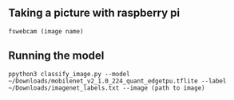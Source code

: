 

## Taking a picture with raspberry pi

`fswebcam (image name)`

## Running the model

`ppython3 classify_image.py --model ~/Downloads/mobilenet_v2_1.0_224_quant_edgetpu.tflite --label ~/Downloads/imagenet_labels.txt --image (path to image)`

